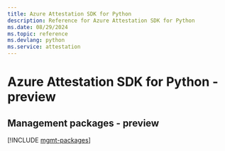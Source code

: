 ```yaml
---
title: Azure Attestation SDK for Python
description: Reference for Azure Attestation SDK for Python
ms.date: 08/29/2024
ms.topic: reference
ms.devlang: python
ms.service: attestation
---
```

# Azure Attestation SDK for Python - preview

## Management packages - preview
[!INCLUDE [mgmt-packages](attestation-mgmt-index.md)]